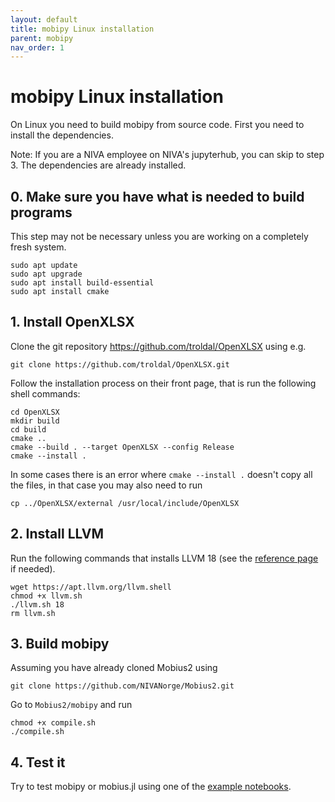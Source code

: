 ```yaml
---
layout: default
title: mobipy Linux installation
parent: mobipy
nav_order: 1
---
```


# mobipy Linux installation

On Linux you need to build mobipy from source code. First you need to install the dependencies. 

Note: If you are a NIVA employee on NIVA's jupyterhub, you can skip to step 3. The dependencies are already installed.

## 0. Make sure you have what is needed to build programs

This step may not be necessary unless you are working on a completely fresh system.

```console
sudo apt update
sudo apt upgrade
sudo apt install build-essential
sudo apt install cmake
```

## 1. Install OpenXLSX

Clone the git repository https://github.com/troldal/OpenXLSX using e.g.

```console
git clone https://github.com/troldal/OpenXLSX.git
```

Follow the installation process on their front page, that is run the following shell commands:

```console
cd OpenXLSX
mkdir build
cd build
cmake ..
cmake --build . --target OpenXLSX --config Release
cmake --install .
```

In some cases there is an error where `cmake --install .` doesn't copy all the files, in that case you may also need to run

```console
cp ../OpenXLSX/external /usr/local/include/OpenXLSX
```

## 2. Install LLVM

Run the following commands that installs LLVM 18 (see the [reference page](https://apt.llvm.org/) if needed).

```console
wget https://apt.llvm.org/llvm.shell
chmod +x llvm.sh
./llvm.sh 18
rm llvm.sh
```

## 3. Build mobipy

Assuming you have already cloned Mobius2 using

```console
git clone https://github.com/NIVANorge/Mobius2.git
```

Go to `Mobius2/mobipy` and run

```console
chmod +x compile.sh
./compile.sh
```

## 4. Test it

Try to test mobipy or mobius.jl using one of the [example notebooks](https://github.com/NIVANorge/Mobius2/blob/main/example_notebooks/).